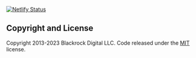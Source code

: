 [![Netlify Status](https://api.netlify.com/api/v1/badges/b5892004-05be-4a25-94bf-7358cc2f45f0/deploy-status)](https://app.netlify.com/sites/kind-swirles-51a7be/deploys)

## Copyright and License

Copyright 2013-2023 Blackrock Digital LLC. Code released under the [MIT](https://github.com/BlackrockDigital/startbootstrap-resume/blob/gh-pages/LICENSE) license.
